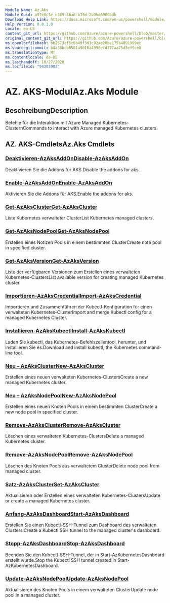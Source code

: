 ```yaml
---
Module Name: Az.Aks
Module Guid: a97e0c3e-e389-46a6-b73d-2b9bd6909bdb
Download Help Link: https://docs.microsoft.com/en-us/powershell/module/az.aks
Help Version: 0.0.1.0
Locale: en-US
content_git_url: https://github.com/Azure/azure-powershell/blob/master/src/Aks/Aks/help/Az.Aks.md
original_content_git_url: https://github.com/Azure/azure-powershell/blob/master/src/Aks/Aks/help/Az.Aks.md
ms.openlocfilehash: bb2573cf5c6b49f3d1c92ae20be175b4891999ec
ms.sourcegitcommit: b4a38bcb0501a9016a4998efd377aa75d3ef9ce8
ms.translationtype: MT
ms.contentlocale: de-DE
ms.lasthandoff: 10/27/2020
ms.locfileid: "94303903"
---
```

# <span data-ttu-id="0a796-101">AZ. AKS-Modul</span><span class="sxs-lookup"><span data-stu-id="0a796-101">Az.Aks Module</span></span>
## <span data-ttu-id="0a796-102">Beschreibung</span><span class="sxs-lookup"><span data-stu-id="0a796-102">Description</span></span>
<span data-ttu-id="0a796-103">Befehle für die Interaktion mit Azure Managed Kubernetes-Clustern</span><span class="sxs-lookup"><span data-stu-id="0a796-103">Commands to interact with Azure managed Kubernetes clusters.</span></span>

## <span data-ttu-id="0a796-104">AZ. AKS-Cmdlets</span><span class="sxs-lookup"><span data-stu-id="0a796-104">Az.Aks Cmdlets</span></span>
### [<span data-ttu-id="0a796-105">Deaktivieren-AzAksAddOn</span><span class="sxs-lookup"><span data-stu-id="0a796-105">Disable-AzAksAddOn</span></span>](Disable-AzAksAddOn.md)
<span data-ttu-id="0a796-106">Deaktivieren Sie die Addons für AKS.</span><span class="sxs-lookup"><span data-stu-id="0a796-106">Disable the addons for aks.</span></span>

### [<span data-ttu-id="0a796-107">Enable-AzAksAddOn</span><span class="sxs-lookup"><span data-stu-id="0a796-107">Enable-AzAksAddOn</span></span>](Enable-AzAksAddOn.md)
<span data-ttu-id="0a796-108">Aktivieren Sie die Addons für AKS.</span><span class="sxs-lookup"><span data-stu-id="0a796-108">Enable the addons for aks.</span></span>

### [<span data-ttu-id="0a796-109">Get-AzAksCluster</span><span class="sxs-lookup"><span data-stu-id="0a796-109">Get-AzAksCluster</span></span>](Get-AzAksCluster.md)
<span data-ttu-id="0a796-110">Liste Kubernetes verwalteter Cluster</span><span class="sxs-lookup"><span data-stu-id="0a796-110">List Kubernetes managed clusters.</span></span>

### [<span data-ttu-id="0a796-111">Get-AzAksNodePool</span><span class="sxs-lookup"><span data-stu-id="0a796-111">Get-AzAksNodePool</span></span>](Get-AzAksNodePool.md)
<span data-ttu-id="0a796-112">Erstellen eines Notizen Pools in einem bestimmten Cluster</span><span class="sxs-lookup"><span data-stu-id="0a796-112">Create note pool in specified cluster.</span></span>

### [<span data-ttu-id="0a796-113">Get-AzAksVersion</span><span class="sxs-lookup"><span data-stu-id="0a796-113">Get-AzAksVersion</span></span>](Get-AzAksVersion.md)
<span data-ttu-id="0a796-114">Liste der verfügbaren Versionen zum Erstellen eines verwalteten Kubernetes-Clusters</span><span class="sxs-lookup"><span data-stu-id="0a796-114">List available version for creating managed Kubernetes cluster.</span></span>

### [<span data-ttu-id="0a796-115">Importieren-AzAksCredential</span><span class="sxs-lookup"><span data-stu-id="0a796-115">Import-AzAksCredential</span></span>](Import-AzAksCredential.md)
<span data-ttu-id="0a796-116">Importieren und Zusammenführen der Kubectl-Konfiguration für einen verwalteten Kubernetes-Cluster</span><span class="sxs-lookup"><span data-stu-id="0a796-116">Import and merge Kubectl config for a managed Kubernetes Cluster.</span></span>

### [<span data-ttu-id="0a796-117">Installieren-AzAksKubectl</span><span class="sxs-lookup"><span data-stu-id="0a796-117">Install-AzAksKubectl</span></span>](Install-AzAksKubectl.md)
<span data-ttu-id="0a796-118">Laden Sie kubectl, das Kubernetes-Befehlszeilentool, herunter, und installieren Sie es.</span><span class="sxs-lookup"><span data-stu-id="0a796-118">Download and install kubectl, the Kubernetes command-line tool.</span></span>

### [<span data-ttu-id="0a796-119">Neu – AzAksCluster</span><span class="sxs-lookup"><span data-stu-id="0a796-119">New-AzAksCluster</span></span>](New-AzAksCluster.md)
<span data-ttu-id="0a796-120">Erstellen eines neuen verwalteten Kubernetes-Clusters</span><span class="sxs-lookup"><span data-stu-id="0a796-120">Create a new managed Kubernetes cluster.</span></span>

### [<span data-ttu-id="0a796-121">Neu – AzAksNodePool</span><span class="sxs-lookup"><span data-stu-id="0a796-121">New-AzAksNodePool</span></span>](New-AzAksNodePool.md)
<span data-ttu-id="0a796-122">Erstellen eines neuen Knoten Pools in einem bestimmten Cluster</span><span class="sxs-lookup"><span data-stu-id="0a796-122">Create a new node pool in specified cluster.</span></span>

### [<span data-ttu-id="0a796-123">Remove-AzAksCluster</span><span class="sxs-lookup"><span data-stu-id="0a796-123">Remove-AzAksCluster</span></span>](Remove-AzAksCluster.md)
<span data-ttu-id="0a796-124">Löschen eines verwalteten Kubernetes-Clusters</span><span class="sxs-lookup"><span data-stu-id="0a796-124">Delete a managed Kubernetes cluster.</span></span>

### [<span data-ttu-id="0a796-125">Remove-AzAksNodePool</span><span class="sxs-lookup"><span data-stu-id="0a796-125">Remove-AzAksNodePool</span></span>](Remove-AzAksNodePool.md)
<span data-ttu-id="0a796-126">Löschen des Knoten Pools aus verwaltetem Cluster</span><span class="sxs-lookup"><span data-stu-id="0a796-126">Delete node pool from managed cluster.</span></span>

### [<span data-ttu-id="0a796-127">Satz-AzAksCluster</span><span class="sxs-lookup"><span data-stu-id="0a796-127">Set-AzAksCluster</span></span>](Set-AzAksCluster.md)
<span data-ttu-id="0a796-128">Aktualisieren oder Erstellen eines verwalteten Kubernetes-Clusters</span><span class="sxs-lookup"><span data-stu-id="0a796-128">Update or create a managed Kubernetes cluster.</span></span>

### [<span data-ttu-id="0a796-129">Anfang-AzAksDashboard</span><span class="sxs-lookup"><span data-stu-id="0a796-129">Start-AzAksDashboard</span></span>](Start-AzAksDashboard.md)
<span data-ttu-id="0a796-130">Erstellen Sie einen Kubectl-SSH-Tunnel zum Dashboard des verwalteten Clusters.</span><span class="sxs-lookup"><span data-stu-id="0a796-130">Create a Kubectl SSH tunnel to the managed cluster's dashboard.</span></span>

### [<span data-ttu-id="0a796-131">Stopp-AzAksDashboard</span><span class="sxs-lookup"><span data-stu-id="0a796-131">Stop-AzAksDashboard</span></span>](Stop-AzAksDashboard.md)
<span data-ttu-id="0a796-132">Beenden Sie den Kubectl-SSH-Tunnel, der in Start-AzKubernetesDashboard erstellt wurde.</span><span class="sxs-lookup"><span data-stu-id="0a796-132">Stop the Kubectl SSH tunnel created in Start-AzKubernetesDashboard.</span></span>

### [<span data-ttu-id="0a796-133">Update-AzAksNodePool</span><span class="sxs-lookup"><span data-stu-id="0a796-133">Update-AzAksNodePool</span></span>](Update-AzAksNodePool.md)
<span data-ttu-id="0a796-134">Aktualisieren des Knoten Pools in einem verwalteten Cluster</span><span class="sxs-lookup"><span data-stu-id="0a796-134">Update node pool in a managed cluster.</span></span>

